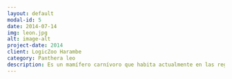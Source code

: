 ```yaml
---
layout: default
modal-id: 5
date: 2014-07-14
img: leon.jpg
alt: image-alt
project-date: 2014
client: LogicZoo Harambe
category: Panthera leo
description: Es un mamífero carnívoro que habita actualmente en las regiones del norte de África y Asia.
---
```


